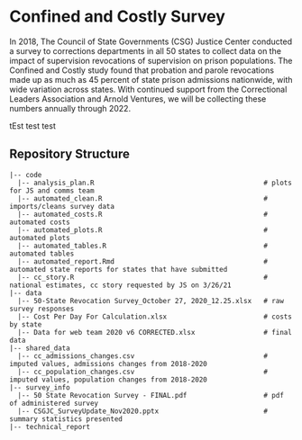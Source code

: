 # Confined and Costly Survey

In 2018, The Council of State Governments (CSG) Justice Center conducted a survey to corrections departments in all 50 states to collect data on the impact of supervision revocations of supervision on prison populations. The Confined and Costly study found that probation and parole revocations made up as much as 45 percent of state prison admissions nationwide, with wide variation across states. With continued support from the Correctional Leaders Association and Arnold Ventures, we will be collecting these numbers annually through 2022.  


tEst test test

## Repository Structure

    |-- code    
      |-- analysis_plan.R                                          # plots for JS and comms team
      |-- automated_clean.R                                        # imports/cleans survey data 
      |-- automated_costs.R                                        # automated costs
      |-- automated_plots.R                                        # automated plots 
      |-- automated_tables.R                                       # automated tables
      |-- automated_report.Rmd                                     # automated state reports for states that have submitted
      |-- cc_story.R                                               # national estimates, cc story requested by JS on 3/26/21
    |-- data  
      |-- 50-State Revocation Survey_October 27, 2020_12.25.xlsx   # raw survey responses   
      |-- Cost Per Day For Calculation.xlsx                        # costs by state  
      |-- Data for web team 2020 v6 CORRECTED.xlsx                 # final data  
    |-- shared_data  
      |-- cc_admissions_changes.csv                                # imputed values, admissions changes from 2018-2020
      |-- cc_population_changes.csv                                # imputed values, population changes from 2018-2020
    |-- survey_info  
      |-- 50 State Revocation Survey - FINAL.pdf                   # pdf of administered survey  
      |-- CSGJC_SurveyUpdate_Nov2020.pptx                          # summary statistics presented  
    |-- technical_report 
